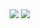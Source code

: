 
<img src="https://github-readme-sage.vercel.app/api?username=BoostioAaron&show_icons=true&theme=dark" />
<img src="https://streak-stats.demolab.com/?user=BoostioAaron&theme=dark&exclude_days=Sun%2CSat&border_radius=5" />


